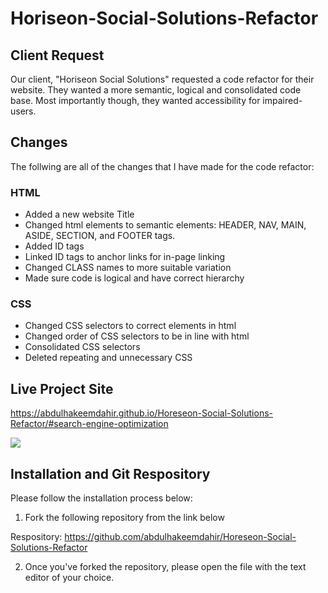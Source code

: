 # Horiseon-Social-Solutions-Refactor

## Client Request

Our client, "Horiseon Social Solutions" requested a code refactor for their website. They wanted a more semantic, logical and consolidated code base. Most importantly though, they wanted accessibility for impaired-users.


## Changes

The follwing are all of the changes that I have made for the code refactor:

### HTML

- Added a new website Title
- Changed html elements to semantic elements: HEADER, NAV, MAIN, ASIDE, SECTION, and FOOTER tags.
- Added ID tags
- Linked ID tags to anchor links for in-page linking
- Changed CLASS names to more suitable variation
- Made sure code is logical and have correct hierarchy

### CSS

- Changed CSS selectors to correct elements in html
- Changed order of CSS selectors to be in line with html
- Consolidated CSS selectors
- Deleted repeating and unnecessary CSS

## Live Project Site

https://abdulhakeemdahir.github.io/Horeseon-Social-Solutions-Refactor/#search-engine-optimization

![](assets/readme-images/horiseon_refactor.png)

## Installation and Git Respository

Please follow the installation process below:

1. Fork the following repository from the link below

Respository: https://github.com/abdulhakeemdahir/Horeseon-Social-Solutions-Refactor

2. Once you've forked the repository, please open the file with the text editor of your choice.
